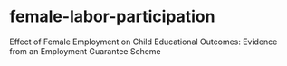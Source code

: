 # female-labor-participation
Effect of Female Employment on Child Educational Outcomes: Evidence from an Employment Guarantee Scheme
